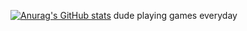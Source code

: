 [![Anurag's GitHub stats](https://github-readme-stats.vercel.app/api?username=novervr)](https://github.com/anuraghazra/github-readme-stats)
dude playing games everyday
